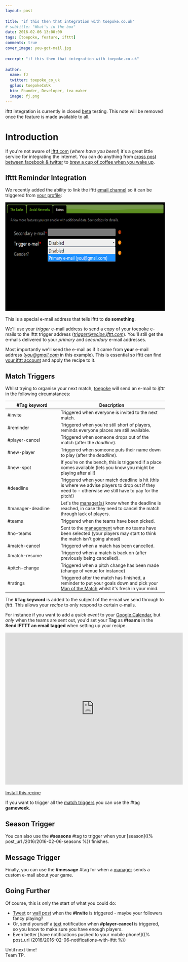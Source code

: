 ```yaml
---
layout: post

title: "if this then that integration with toepoke.co.uk"
# subtitle: "What's in the box"
date: 2016-02-06 13:00:00
tags: [toepoke, feature, ifttt]
comments: true
cover_image: you-got-mail.jpg

excerpt: "if this then that integration with toepoke.co.uk"

author:
  name: fJ
  twitter: toepoke_co_uk
  gplus: toepokeCoUk
  bio: Founder, Developer, tea maker
  image: fj.png
---
```


<style>
	table.ifttt-triggers th:nth-child(1), table.ifttt-triggers td:nth-child(1) {
		width: 25%;
	}
	table.ifttt-triggers th:nth-child(2), table.ifttt-triggers td:nth-child(2) {
		width: 50%;
	}
	table.ifttt-triggers th:nth-child(3), table.ifttt-triggers td:nth-child(3) {
		width: 25%;
	}
</style>

<p class="beta">
	ifttt integration is currently in closed <a href="https://en.wikipedia.org/wiki/Software_release_life_cycle#Open_and_closed_beta">beta</a> testing.
	This note will be removed once the feature is made available to all.
</p> 

# Introduction

If you're not aware of <a href="https://ifttt.com"><abbr title="If-This-Then-That">ifttt.com</abbr></a> (<i>where have you been!</i>)
it's a great little service for integrating the internet. You can do anything from 
<a href="https://ifttt.com/recipes/105786-share-new-links-you-post-on-facebook-to-twitter">cross post between facebook & twitter</a> to
<a href="https://ifttt.com/recipes/255028-enjoy-a-freshly-brewed-pot-of-coffee-when-you-wake-up">brew a cup of coffee when you wake up</a>.

## Ifttt Reminder Integration

We recently added the ability to link the ifttt <a href="https://ifttt.com/email">email channel</a> 
so it can be triggered from <a href="https://toepoke.co.uk/user.aspx/edit#extras">your profile</a>:

<img class="img-center" src="/images/posts/2016/2016-01-03-iftt-trigger-email-d.png" width="659" height="343" alt="Setting ifttt trigger e-mails" 
	title="Setting ifttt trigger e-mails" 
/>

This is a special e-mail address that tells ifttt to <strong>do something</strong>. 

We'll use your <i>trigger</i> e-mail address to send a copy of your toepoke e-mails to the ifttt trigger address (<i>trigger@recipe.ifttt.com</i>).
You'll still get the e-mails delivered to your <i>primary</i> and <i>secondary</i> e-mail addresses. 

Most importantly we'll send the e-mail as if it came from <strong>your</strong> e-mail address (<i>you@gmail.com</i> in this example).
This is essential so ifttt can find <u>your ifttt account</u> and apply the recipe to it. 


## Match Triggers

Whilst trying to organise your next match, [toepoke](https://toepoke.co.uk) will send an e-mail to _ifttt_ in the following circumstances:  

<table class="ifttt-triggers" id="ifttt-triggers">
	<thead>
		<tr>
			<th class="col1">#Tag keyword</th>
			<th class="col2">Description</th>
		</tr>
	</thead>
	<tbody>
		<tr>
			<td>#invite</td>
			<td>Triggered when everyone is invited to the next match.</td>
		</tr>
		<tr>
			<td>#reminder</td>
			<td>Triggered when you're still short of players, reminds everyone places are still available.</td>
		</tr>
		<tr>
			<td>#player-cancel</td>
			<td>Triggered when someone drops out of the match (after the <i>deadline</i>).</td>
		</tr>
		<tr>
			<td>#new-player</td>
			<td>Triggered when someone puts their name down to play (after the <i>deadline</i>).</td>
		</tr>
		<tr>
			<td>#new-spot</td>
			<td>If you're on the bench, this is triggered if a place comes available (lets you know you might be playing after all!)</td>
		</tr>
		<tr>
			<td>#deadline</td>
			<td>Triggered when your match deadline is hit (this is where we advise players to drop out if they need to - otherwise we still have to pay for the pitch!)</td>
		</tr>
		<tr>
			<td>#manager-deadline</td>
			<td>Let's the <a href="https://toepoke.co.uk/about.aspx/glossary#manager">manager(s)</a> know when the deadline is reached, in case they need to cancel the match through lack of players.</td>
		</tr>
		<tr>
			<td>#teams</td>
			<td>Triggered when the teams have been picked.</td>
		</tr>
		<tr>
			<td>#no-teams</td>
			<td>Sent to the <a href="https://toepoke.co.uk/about.aspx/glossary#manager">management</a> when no teams have been selected (your players may start to think the match isn't going ahead)</td>
		</tr>
		<tr>
			<td>#match-cancel</td>
			<td>Triggered when a match has been cancelled.</td>
		</tr>
		<tr>
			<td>#match-resume</td>
			<td>Triggered when a match is back on (after previously being cancelled).</td>
		</tr>
		<tr>
			<td>#pitch-change</td>
			<td>Triggered when a pitch change has been made (change of venue for instance)</td>
		</tr>
		<tr>
			<td>#ratings</td>
			<td>Triggered after the match has finished, a reminder to put your goals down and pick your <a href="https://toepoke.co.uk/about.aspx/glossary#motm">Man of the Match</a> whilst it's fresh in your mind.</td>
		</tr>
	</tbody>
</table>  

The **#Tag keyword** is added to the subject of the e-mail we send through to _ifttt_.  This allows your _recipe_ to only respond to certain e-mails.

For instance if you want to add a _quick event_ to your [Google Calendar](https://calendar.google.com), but _only_ when the teams are sent out, you'd set your <strong>Tag</strong> as <strong>#teams</strong> in the <strong>Send IFTTT an email tagged</strong> when setting up your recipe. 

<div class="g-chart">
<iframe width="560" height="480" src="https://www.youtube.com/embed/DQDo_zrcVNo" frameborder="0" allowfullscreen></iframe>
</div>
<p class="ar">
	<a href="https://ifttt.com/recipes/377415-toepoke-co-uk-add-a-quick-event-to-my-google-calendar-when-the-teams-have-been-picked">Install this recipe</a>
</p>


If you want to trigger all the [match triggers](#ifttt-triggers) you can use the #tag **gameweek**.

## Season Trigger

You can also use the **#seasons** #tag to trigger when your [season]({% post_url /2016/2016-02-06-seasons %}) finishes.

## Message Trigger

Finally, you can use the **#message** #tag for when a <a href="https://toepoke.co.uk/about.aspx/glossary#manager">manager</a> sends a custom e-mail about your game.

## Going Further

Of course, this is only the start of what you could do:

- <a href="https://ifttt.com/twitter">Tweet<a/> or <a href="https://ifttt.com/facebook">wall post</a> when the <strong>#invite</strong> is triggered - maybe your followers fancy playing? 
- Or, send yourself a <a href="https://ifttt.com/sms">text</a> notification when <strong>#player-cancel</strong> is triggered, so you know to make sure you have enough players.
- Even better [have notifications pushed to your mobile phone!]({% post_url /2016/2016-02-06-notifications-with-ifttt %})

Until next time!<br/>
Team TP.
